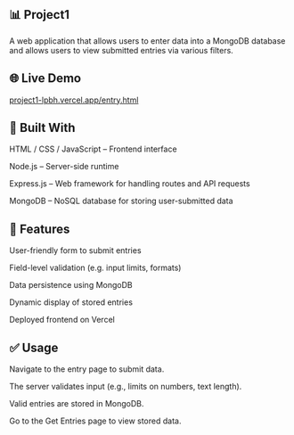 ## 📊 Project1

A web application that allows users to enter data into a MongoDB database and allows users to view submitted entries via various filters.

## 🌐 Live Demo

[project1-lpbh.vercel.app/entry.html](https://project1-lpbh.vercel.app/entry.html)

## 🧱 Built With

HTML / CSS / JavaScript – Frontend interface

Node.js – Server-side runtime

Express.js – Web framework for handling routes and API requests

MongoDB – NoSQL database for storing user-submitted data

## 🎯 Features

User-friendly form to submit entries

Field-level validation (e.g. input limits, formats)

Data persistence using MongoDB

Dynamic display of stored entries

Deployed frontend on Vercel

## ✅ Usage

Navigate to the entry page to submit data.

The server validates input (e.g., limits on numbers, text length).

Valid entries are stored in MongoDB.

Go to the Get Entries page to view stored data.
